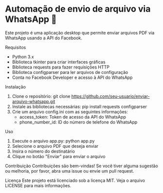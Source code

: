 # Automação de envio de arquivo via WhatsApp  🚀



Este projeto é uma aplicação desktop que permite enviar arquivos PDF via WhatsApp usando a API do Facebook.

Requisitos
- Python 3.x
- Biblioteca tkinter para criar interfaces gráficas
- Biblioteca requests para fazer requisições HTTP
- Biblioteca configparser para ler arquivos de configuração
- Conta no Facebook Developer e acesso à API do WhatsApp

Instalação
1. Clone o repositório: git clone https://github.com/seu-usuario/enviar-arquivo-whatsapp.git
2. Instale as bibliotecas necessárias: pip install requests configparser
3. Crie um arquivo config.ini com as seguintes informações:
    - access_token: Token de acesso da API do WhatsApp
    - phone_number_id: ID do número de telefone do WhatsApp

Uso
1. Execute o arquivo app.py: python app.py
2. Selecione o arquivo PDF que deseja enviar
3. Insira o número do destinatário
4. Clique no botão "Enviar" para enviar o arquivo

Contribuição
Contribuições são bem-vindas! Se você tiver alguma sugestão ou melhoria, por favor, abra uma issue ou envie um pull request.

Licença
Este projeto está licenciado sob a licença MIT. Veja o arquivo LICENSE para mais informações.


